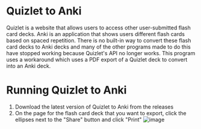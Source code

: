 # Quizlet to Anki
Quizlet is a website that allows users to access other user-submitted flash card decks. Anki is an application that shows users different flash cards based on spaced repetition. There is no built-in way to convert these flash card decks to Anki decks and many of the other programs made to do this have stopped working because Quizlet's API no longer works. This program uses a workaround which uses a PDF export of a Quizlet deck to convert into an Anki deck.

# Running Quizlet to Anki
1. Download the latest version of Quizlet to Anki from the releases
2. On the page for the flash card deck that you want to export, click the ellipses next to the "Share" button and click "Print"
![image](https://github.com/Nwott/QuizletToAnki/assets/32441141/1ee865d8-2cd3-4bf6-b84b-d01249fb68af)
